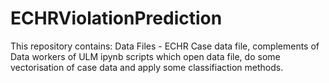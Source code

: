 # ECHRViolationPrediction

This repository contains:
  Data Files - ECHR Case data file, complements of Data workers of ULM
  ipynb scripts which open data file, do some vectorisation of case data and apply some classifiaction methods.
  
  
